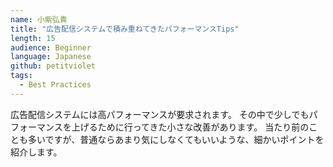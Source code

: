 ```yaml
---
name: 小紫弘貴
title: "広告配信システムで積み重ねてきたパフォーマンスTips"
length: 15
audience: Beginner
language: Japanese
github: petitviolet
tags:
  - Best Practices
---
```

広告配信システムには高パフォーマンスが要求されます。
その中で少しでもパフォーマンスを上げるために行ってきた小さな改善があります。
当たり前のことも多いですが、普通ならあまり気にしなくてもいいような、細かいポイントを紹介します。